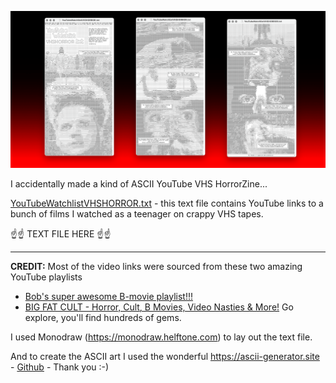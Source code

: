 ![Image preview of watchlist ascii art](YouTubeWatchlistVHSHORROR.gif)

I accidentally made a kind of ASCII YouTube VHS HorrorZine...

[YouTubeWatchlistVHSHORROR.txt](https://raw.githubusercontent.com/aaiiintt/youtubewatchlist.txt/main/YouTubeWatchlistVHSHORROR.txt) - this text file contains YouTube links to a bunch of films I watched as a teenager on crappy VHS tapes.

☝️☝️ TEXT FILE HERE ☝️☝️

---

**CREDIT:**
Most of the video links were sourced from these two amazing YouTube playlists 
- [Bob's super awesome B-movie playlist!!!](https://youtube.com/playlist?list=PLAx7GszKPjfhcCAwDVnQH7VLXyZsl5Bog&si=MjTgHb1nRZuJ35Xi)
- [BIG FAT CULT - Horror, Cult, B Movies, Video Nasties & More!](https://youtube.com/playlist?list=PLFFjziTVgklgq8HULzkZbtG2lFjY5E-qS&si=zIk0RziB5uQxmiLu)
Go explore, you'll find hundreds of gems.

I used Monodraw (https://monodraw.helftone.com) to lay out the text file.

And to create the ASCII art I used the wonderful https://ascii-generator.site - [Github](https://github.com/hermanTenuki/ASCII-Generator.site) - 
Thank you :-)
